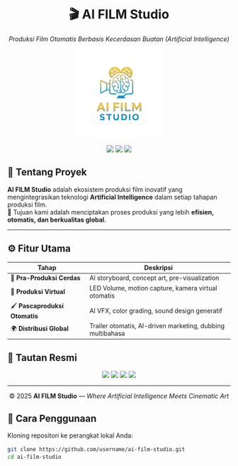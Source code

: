 <h1 align="center">🎬 AI FILM Studio</h1>
<p align="center"><i>Produksi Film Otomatis Berbasis Kecerdasan Buatan (Artificial Intelligence)</i></p>

<p align="center">
  <img src="https://github.com/syaifulamri1625/aifilmstudio/blob/288bb99b34c3abd8f10bda53089e0a2cf41596db/logoAIFilm.png" alt="AI FILM Studio Logo" width="200"/>
</p>

<p align="center">
  <img src="https://img.shields.io/badge/Build-AI%20Powered-blue?style=for-the-badge&logo=github" />
  <img src="https://img.shields.io/badge/Status-Active-success?style=for-the-badge&logo=vercel" />
  <img src="https://img.shields.io/badge/License-MIT-yellow?style=for-the-badge" />
</p>



## 🌟 Tentang Proyek
**AI FILM Studio** adalah ekosistem produksi film inovatif yang mengintegrasikan teknologi **Artificial Intelligence** dalam setiap tahapan produksi film.  
🎯 Tujuan kami adalah menciptakan proses produksi yang lebih **efisien, otomatis, dan berkualitas global**.

---

## ⚙️ Fitur Utama
| Tahap | Deskripsi |
|-------|-----------|
| 🎨 **Pra-Produksi Cerdas** | AI storyboard, concept art, pre-visualization |
| 🎥 **Produksi Virtual** | LED Volume, motion capture, kamera virtual otomatis |
| 🖌️ **Pascaproduksi Otomatis** | AI VFX, color grading, sound design generatif |
| 🌍 **Distribusi Global** | Trailer otomatis, AI-driven marketing, dubbing multibahasa |

## 📡 Tautan Resmi
<p align="center"> <a href="https://example.com"><img src="https://img.shields.io/badge/🌐%20Website-000000?style=for-the-badge" /></a>
<a href="[https://instagram.com](https://www.instagram.com/amricameo)"><img src="https://img.shields.io/badge/📷%20Instagram-E4405F?style=for-the-badge&logo=instagram&logoColor=white" /></a>
<a href="[https://youtube.com](https://www.youtube.com/@amri_cameo1096)"><img src="https://img.shields.io/badge/▶️%20YouTube-FF0000?style=for-the-badge&logo=youtube&logoColor=white" /></a>
<a href="https://linkedin.com"><img src="https://img.shields.io/badge/💼%20LinkedIn-0077B5?style=for-the-badge&logo=linkedin&logoColor=white" /></a> </p>

---

<p align="center"> © 2025 <b>AI FILM Studio</b> — <i>Where Artificial Intelligence Meets Cinematic Art</i> </p>

## 🚀 Cara Penggunaan
Kloning repositori ke perangkat lokal Anda:

```bash
git clone https://github.com/username/ai-film-studio.git
cd ai-film-studio



